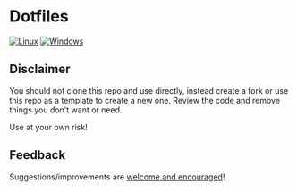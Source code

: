 # Dotfiles

[![Linux](https://github.com/hoang-himself/dotfiles/actions/workflows/linux.yml/badge.svg)](https://github.com/hoang-himself/dotfiles/actions/workflows/linux.yml)
[![Windows](https://github.com/hoang-himself/dotfiles/actions/workflows/windows.yml/badge.svg)](https://github.com/hoang-himself/dotfiles/actions/workflows/windows.yml)

## Disclaimer

You should not clone this repo and use directly, instead create a fork or use this repo as a template to create a new one.
Review the code and remove things you don't want or need.

Use at your own risk!

## Feedback

Suggestions/improvements are [welcome and encouraged](https://github.com/hoang-himself/dotfiles/issues)!

<!--
## FAQ/Notes to self

### `git commit --gpg-sign` raises `gpg: No secret key` on Windows

Git for Windows comes with its own `gpg`, meaning that it does not use Gpg4win by default.

You can:

- Import your keys from within `git bash`
- Set `gpg.program` to the one used by Gpg4win

This repo requires Gpg4win because it is required to sign commits in remote containers.

### SSH keys are not working properly

A typical SSH certificate setup has a private key and a public key.
The private key **must** have Unix line-endings.

In order to achieve this, it is best to use `dos2unix`.
You can find this package on most Linux distros, or use [Dos2Unix for Windows](https://waterlan.home.xs4all.nl/dos2unix.html).

### Forward SSH ports while connected

[Stack Overflow Question](https://stackoverflow.com/questions/5211561/can-i-do-ssh-port-forwarding-after-ive-already-logged-in-with-ssh)

If you set your escape character with EscapeChar option in ~/.ssh/config or with the -e option, you can.

Assume that the escape character is `~`: `~C-L 8000:localhost:9000`.

### Windows special folders

- [System special folders](https://docs.microsoft.com/en-us/dotnet/api/system.environment.specialfolder)
- `HKLM:\SOFTWARE\Microsoft\Windows\CurrentVersion\Explorer\FolderDescriptions\`

### ssh_config global settings vs `Host *`

[Unix & Linux Stack Exchange Question](https://unix.stackexchange.com/q/606832)

Settings in the "top" level can’t be overridden, whereas settings in `Host *` will be overridden by any setting defined before that section (in the "top" level, or in a section matching the target host).

The "top" level should be used for settings which shouldn’t be overridden, and the `Host *` section, which should come last, should be used for default settings.
-->
